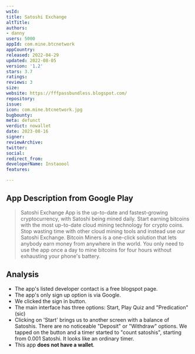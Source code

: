 ```yaml
---
wsId: 
title: Satoshi Exchange
altTitle: 
authors:
- danny
users: 5000
appId: com.mine.btcnetwork
appCountry: 
released: 2022-04-29
updated: 2022-08-05
version: '1.2'
stars: 3.7
ratings: 
reviews: 3
size: 
website: https://fffpassbundless.blogspot.com/
repository: 
issue: 
icon: com.mine.btcnetwork.jpg
bugbounty: 
meta: defunct
verdict: nowallet
date: 2023-08-16
signer: 
reviewArchive: 
twitter: 
social: 
redirect_from: 
developerName: Instaoool
features: 

---
```


## App Description from Google Play

> Satoshi Exchange App is the up-to-date and fastest-growing cryptocurrency, with Satoshi being mined daily. Start earning bitcoins with the most up-to-date cloud mining technology for crypto coins. Stop wasting time with other cloud mining tools and instead use our Satoshi Exchange. Bitcoin Miners is a one-click solution that lets anybody earn money from anywhere in the world. You only need to use the app once a day to mine bitcoins for four hours without exhausting your phone's battery.

## Analysis

- The app's listed developer contact is a free blogspot page.
- The app's only sign up option is via Google.
- We clicked the sign in button.
- The main interface has three options: Start, Play Quiz and "Predication" (sic)
- Clicking on 'Start' brings us to another screen with a balance of Satoshis. There are no noticeable "Deposit" or "Withdraw" options. We tapped on the button and a timer started to "count satoshis", starting from 0.001 Satoshi. It looks like an ordinary timer.
- This app **does not have a wallet**.
